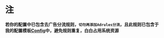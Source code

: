 注
===
**若你的配置中已包含去广告分流规则，`切勿再添加Adrules分流`，且此规则已包含于我的配置模板[Config](https://github.com/Infatuation-Fei/rule/blob/main/Stash/配置模板)中，避免规则重复，白白占用系统资源**
